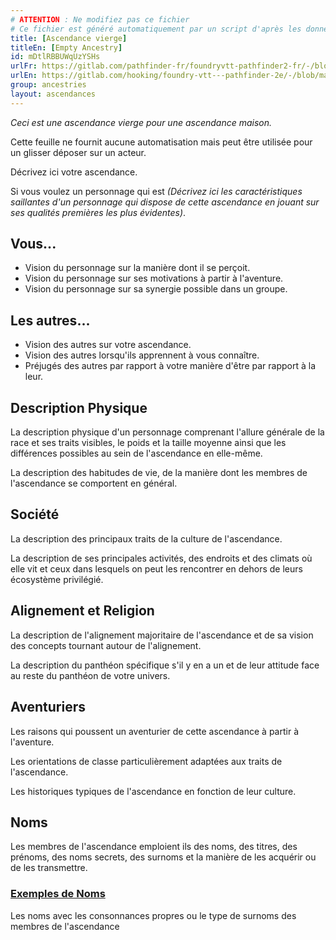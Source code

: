 ```yaml
---
# ATTENTION : Ne modifiez pas ce fichier
# Ce fichier est généré automatiquement par un script d'après les données du module Foundry VTT officiel et de sa traduction
title: [Ascendance vierge]
titleEn: [Empty Ancestry]
id: mDtlRBBUWqUzYSHs
urlFr: https://gitlab.com/pathfinder-fr/foundryvtt-pathfinder2-fr/-/blob/master/data/ancestries/mDtlRBBUWqUzYSHs.htm
urlEn: https://gitlab.com/hooking/foundry-vtt---pathfinder-2e/-/blob/master/packs/data/ancestries.db/empty-ancestry.json
group: ancestries
layout: ascendances
---
```

<em>Ceci est une ascendance vierge pour une ascendance maison.</em>

Cette feuille ne fournit aucune automatisation mais peut être utilisée pour un glisser déposer sur un acteur.

Décrivez ici votre ascendance.

Si vous voulez un personnage qui est <i>(Décrivez ici les caractéristiques saillantes d'un personnage qui dispose de cette ascendance en jouant sur ses qualités premières les plus évidentes)</i>.

## Vous...

- Vision du personnage sur la manière dont il se perçoit.
- Vision du personnage sur ses motivations à partir à l'aventure.
- Vision du personnage sur sa synergie possible dans un groupe.

## Les autres...

- Vision des autres sur votre ascendance.
- Vision des autres lorsqu'ils apprennent à vous connaître.
- Préjugés des autres par rapport à votre manière d'être par rapport à la leur.

## Description Physique

La description physique d'un personnage comprenant l'allure générale de la race et ses traits visibles, le poids et la taille moyenne ainsi que les différences possibles au sein de l'ascendance en elle-même.

La description des habitudes de vie, de la manière dont les membres de l'ascendance se comportent en général.

## Société

La description des principaux traits de la culture de l'ascendance.

La description de ses principales activités, des endroits et des climats où elle vit et ceux dans lesquels on peut les rencontrer en dehors de leurs écosystème privilégié.

## Alignement et Religion

La description de l'alignement majoritaire de l'ascendance et de sa vision des concepts tournant autour de l'alignement.

La description du panthéon spécifique s'il y en a un et de leur attitude face au reste du panthéon de votre univers.

## Aventuriers

Les raisons qui poussent un aventurier de cette ascendance à partir à l'aventure.

Les orientations de classe particulièrement adaptées aux traits de l'ascendance.

Les historiques typiques de l'ascendance en fonction de leur culture.

## Noms

Les membres de l'ascendance emploient ils des noms, des titres, des prénoms, des noms secrets, des surnoms et la manière de les acquérir ou de les transmettre.

### <span style="text-decoration: underline;">Exemples de Noms

Les noms avec les consonnances propres ou le type de surnoms des membres de l'ascendance
